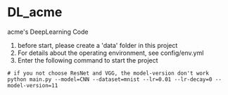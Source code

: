 # DL_acme
acme's DeepLearning Code

1. before start, please create a 'data' folder in this project
2. For details about the operating environment, see config/env.yml
3. Enter the following command to start the project
```shell script
# if you not choose ResNet and VGG, the model-version don't work
python main.py --model=CNN --dataset=mnist --lr=0.01 --lr-decay=0 --model-version=11
```